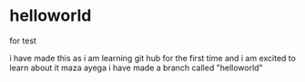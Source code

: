 # helloworld
for test 

i have made this as i am learning git hub for the first time and i am excited to learn about it
maza ayega
i have made a branch called "helloworld"
